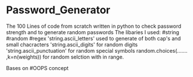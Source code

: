 # Password_Generator
The 100 Lines of code from scratch written in python to check password strength and to generate random passwords
The libaries I used:
                    #string
                    #random
                    #regex
'string.ascii_letters' used to generate of both cap's and small chacracters
'string.ascii_digits' for random digits
'string.ascii_punctuation' for random special symbols
random.choices(....... ,k=n(weights)) for random selction with in range.

Bases on #OOPS concept
               
                  
